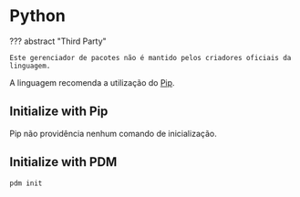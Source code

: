 # Python

??? abstract "Third Party"

    Este gerenciador de pacotes não é mantido pelos criadores oficiais da linguagem.

A linguagem recomenda a utilização do [Pip](https://pip.pypa.io/en/stable/).  

## Initialize with Pip

Pip não providência nenhum comando de inicialização.  

## Initialize with PDM

```
pdm init
```